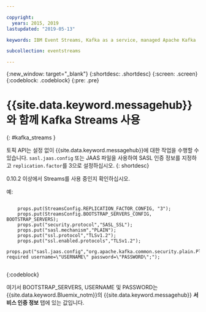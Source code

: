 ```yaml
---

copyright:
  years: 2015, 2019
lastupdated: "2019-05-13"

keywords: IBM Event Streams, Kafka as a service, managed Apache Kafka

subcollection: eventstreams

---
```


{:new_window: target="_blank"}
{:shortdesc: .shortdesc}
{:screen: .screen}
{:codeblock: .codeblock}
{:pre: .pre}

# {{site.data.keyword.messagehub}}와 함께 Kafka Streams 사용
{: #kafka_streams }

토픽 API는 설정 없이 {{site.data.keyword.messagehub}}에 대한 작업을 수행할 수 있습니다. <code>sasl.jaas.config</code> 또는 JAAS 파일을 사용하여 SASL 인증 정보를 지정하고 <code>replication.factor</code>를 3으로 설정하십시오.
{: shortdesc}

0.10.2 이상에서 Streams를 사용 중인지 확인하십시오.   

예:

<pre>
<code>
    props.put(StreamsConfig.REPLICATION_FACTOR_CONFIG, "3");
    props.put(StreamsConfig.BOOTSTRAP_SERVERS_CONFIG, BOOTSTRAP_SERVERS);
    props.put("security.protocol","SASL_SSL");
    props.put("sasl.mechanism","PLAIN");
    props.put("ssl.protocol","TLSv1.2");
    props.put("ssl.enabled.protocols","TLSv1.2");
    props.put("sasl.jaas.config","org.apache.kafka.common.security.plain.PlainLoginModule required username=\"USERNAME\" password=\"PASSWORD\";");
</code>
</pre>
{:codeblock}

여기서 BOOTSTRAP_SERVERS, USERNAME 및 PASSWORD는 {{site.data.keyword.Bluemix_notm}}의 {{site.data.keyword.messagehub}} **서비스 인증 정보** 탭에 있는 값입니다.

<!--
new topic that includes content from existing topics about samples and migration
-->
